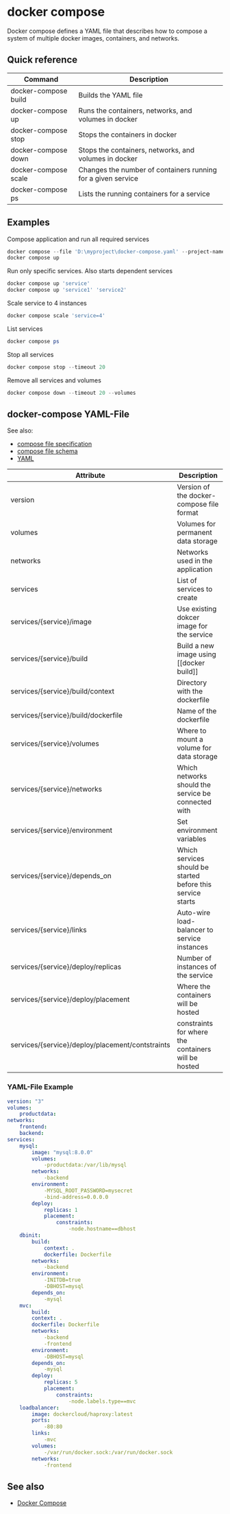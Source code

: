 # docker compose
Docker compose defines a YAML file that describes how to compose a system of multiple docker images, containers, and networks.

## Quick reference

| Command              | Description                                                  |
| -------------------- | ------------------------------------------------------------ |
| docker-compose build | Builds the YAML file                                         |
| docker-compose up    | Runs the containers, networks, and volumes in docker         |
| docker-compose stop  | Stops the containers in docker                               |
| docker-compose down  | Stops the containers, networks, and volumes in docker        |
| docker-compose scale | Changes the number of containers running for a given service |
| docker-compose ps    | Lists the running containers for a service                   |

## Examples

Compose application and run all required services
```powershell
docker compose --file 'D:\myproject\docker-compose.yaml' --project-name 'my-project' build
docker compose up
```

Run only specific services. Also starts dependent services
```powershell
docker compose up 'service'
docker compose up 'service1' 'service2'
```

Scale service to 4 instances
```powershell
docker compose scale 'service=4'
```

List services
```powershell
docker compose ps
```

Stop all services
```powershell
docker compose stop --timeout 20
```

Remove all services and volumes
```powershell
docker compose down --timeout 20 --volumes
```

## docker-compose YAML-File

See also: 
- [compose file specification](https://docs.docker.com/compose/compose-file/)
- [compose file schema](https://github.com/docker/compose/blob/master/compose/config/compose_spec.json)
- [YAML](https://yaml.org/spec/1.2.2/)

| Attribute                                        | Description                                                 |
| ------------------------------------------------ | ----------------------------------------------------------- |
| version                                          | Version of the docker-compose file format                   |
| volumes                                          | Volumes for permanent data storage                          |
| networks                                         | Networks used in the application                            |
| services                                         | List of services to create                                  |
| services/{service}/image                         | Use existing dokcer image for the service                   |
| services/{service}/build                         | Build a new image using [[docker build]]                    |
| services/{service}/build/context                 | Directory with the dockerfile                               |
| services/{service}/build/dockerfile              | Name of the dockerfile                                      |
| services/{service}/volumes                       | Where to mount a volume for data storage                    |
| services/{service}/networks                      | Which networks should the service be connected with         |
| services/{service}/environment                   | Set environment variables                                   |
| services/{service}/depends_on                    | Which services should be started before this service starts |
| services/{service}/links                         | Auto-wire load-balancer to service instances                |
| services/{service}/deploy/replicas               | Number of instances of the service                          |
| services/{service}/deploy/placement              | Where the containers will be hosted                         |
| services/{service}/deploy/placement/contstraints | constraints for where the containers will be hosted         |

### YAML-File Example

```yaml
version: "3"
volumes:
	productdata:
networks:
	frontend:
	backend:
services:
	mysql:
		image: "mysql:8.0.0"
		volumes:
			-productdata:/var/lib/mysql
		networks:
			-backend
		environment:
			-MYSQL_ROOT_PASSWORD=mysecret
			-bind-address=0.0.0.0
		deploy:
		    replicas: 1
		    placement:
			    constraints:
				    -node.hostname==dbhost
	dbinit:
		build:
			context: .
			dockerfile: Dockerfile
		networks:
			-backend
		environment:
			-INITDB=true
			-DBHOST=mysql
		depends_on:
			-mysql
	mvc:
		build:
		context: .
		dockerfile: Dockerfile
		networks:
			-backend
			-frontend
		environment:
			-DBHOST=mysql
		depends_on:
			-mysql
		deploy:
			replicas: 5
			placement:
				constraints:
					-node.labels.type==mvc
	loadbalancer:
	    image: dockercloud/haproxy:latest
	    ports:
	        -80:80
	    links:
	        -mvc
	    volumes:
	        -/var/run/docker.sock:/var/run/docker.sock
	    networks:
	        -frontend
```

## See also
- [Docker Compose](https://docs.docker.com/compose/)